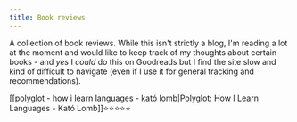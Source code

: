 ```yaml
---
title: Book reviews
---
```


A collection of book reviews. While this isn't strictly a blog, I'm reading a lot at the moment and would like to keep track of my thoughts about certain books - and *yes* I *could* do this on Goodreads but I find the site slow and kind of difficult to navigate (even if I use it for general tracking and recommendations).

[[polyglot - how i learn languages - kató lomb|Polyglot: How I Learn Languages - Kató Lomb]]⭐⭐⭐⭐⭐



